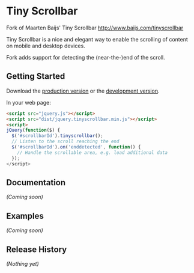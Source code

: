 # Tiny Scrollbar

Fork of Maarten Baijs' Tiny Scrollbar http://www.baijs.com/tinyscrollbar

Tiny Scrollbar is a nice and elegant way to enable the scrolling of content on
mobile and desktop devices.

Fork adds support for detecting the (near-the-)end of the scroll.

## Getting Started

Download the [production version][min] or the [development version][max].

[min]: https://raw.github.com/ain/jquery-tinyscrollbar/master/dist/jquery.tinyscrollbar.min.js
[max]: https://raw.github.com/ain/jquery-tinyscrollbar/master/dist/jquery.tinyscrollbar.js

In your web page:

```html
<script src="jquery.js"></script>
<script src="dist/jquery.tinyscrollbar.min.js"></script>
<script>
jQuery(function($) {
  $('#scrollbarId').tinyscrollbar();
  // Listen to the scroll reaching the end
  $('#scrollbarId').on('enddetected', function() {
    // Handle the scrollable area, e.g. load additional data
  });
</script>
```

## Documentation
_(Coming soon)_

## Examples
_(Coming soon)_

## Release History
_(Nothing yet)_
